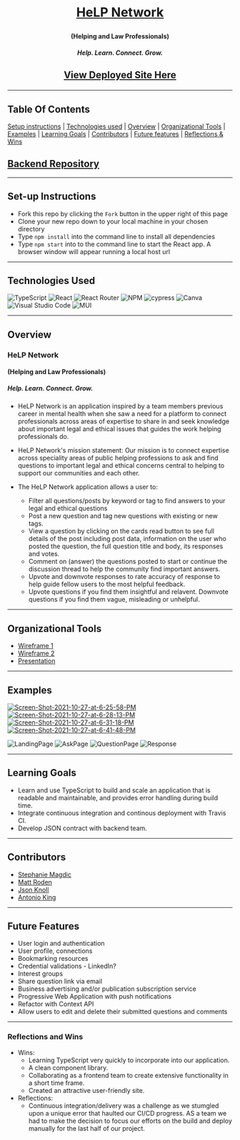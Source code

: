 <!-- <div align='center'>
  <a href="https://ibb.co/723H1sn"><img src="https://i.ibb.co/723H1sn/Shakespeare.png" alt="Shakespeare" border="0"></a>
</div> -->
# <p align='center'>[HeLP Network](https://stephaniemagdic.github.io/doth_translate/)</p>
#### <p align='center'> (Helping and Law Professionals) </p>
##### <p align='center'> Help. Learn. Connect. Grow. </p>
## <p align='center'>[View Deployed Site Here](https://mental-health-fe.herokuapp.com/#/)</p>

---
## Table Of Contents
[Setup instructions](#setup-instructions) | [Technologies used](#technologies-used) | [Overview](#overview) | [Organizational Tools](#Organizational-Tools) | [Examples](#examples) | [Learning Goals](#learning-goals) | [Contributors](#contributors) | [Future features](#future-features) | [Reflections & Wins](#reflections-and-wins) 

## [Backend Repository](https://github.com/mental-health-org/mental_health_be/tree/readme)

---

## Set-up Instructions
  + Fork this repo by clicking the ```Fork``` button in the upper right of this page
  + Clone your new repo down to your local machine in your chosen directory
  + Type ```npm install``` into the command line to install all dependencies
  + Type ```npm start``` into to the command line to start the React app. A browser window will appear running a local host url

---

## Technologies Used

![TypeScript](https://img.shields.io/badge/typescript-%23007ACC.svg?style=for-the-badge&logo=typescript&logoColor=white) ![React](https://img.shields.io/badge/react-%2320232a.svg?style=for-the-badge&logo=react&logoColor=%2361DAFB) ![React Router](https://img.shields.io/badge/React_Router-CA4245?style=for-the-badge&logo=react-router&logoColor=white) ![NPM](https://img.shields.io/badge/NPM-%23000000.svg?style=for-the-badge&logo=npm&logoColor=white) ![cypress](https://img.shields.io/badge/-cypress-%23E5E5E5?style=for-the-badge&logo=cypress&logoColor=058a5e) ![Canva](https://img.shields.io/badge/Canva-%2300C4CC.svg?style=for-the-badge&logo=Canva&logoColor=white) ![Visual Studio Code](https://img.shields.io/badge/Visual%20Studio%20Code-0078d7.svg?style=for-the-badge&logo=visual-studio-code&logoColor=white) ![MUI](https://img.shields.io/badge/MUI-%230081CB.svg?style=for-the-badge&logo=material-ui&logoColor=white)

---

## Overview
### HeLP Network
#### (Helping and Law Professionals)
##### Help. Learn. Connect. Grow.
+ HeLP Network is an application inspired by a team members previous career in mental health when she saw a need for a platform to connect professionals across areas of expertise
to share in and seek knowledge about important legal and ethical issues that guides the work helping professionals do.
+ HeLP Network's mission statement: Our mission is to connect expertise across speciality areas of public helping professions to ask and find questions to important legal and ethical concerns central to helping to support our communities and each other.

+ The HeLP Network application allows a user to:
  - Filter all questions/posts by keyword or tag to find answers to your legal and ethical questions
  - Post a new question and tag new questions with existing or new tags.
  - View a question by clicking on the cards read button to see full details of the post including post data, information on the user who posted the question, 
  the full question title and body, its responses and votes.
  - Comment on (answer) the questions posted to start or continue the discussion thread to help the community find important answers.
  - Upvote and downvote responses to rate accuracy of response to help guide fellow users to the most helpful feedback.
  - Upvote questions if you find them insightful and relavent. Downvote questions if you find them vague, misleading or unhelpful.
  

---

## Organizational Tools

+ [Wireframe 1](https://github.com/mental-health-org/mental-health-fe/blob/56ed29cda04974f1bb95057e5b5048347bba2301/Helping%20Professionals%20Network%20WireFrame.jpg)
+ [Wireframe 2](https://github.com/mental-health-org/mental-health-fe/blob/691901418d00dadc188aa7787ba580c924a1ff6b/Screen%20Shot%202021-10-27%20at%2011.24.10%20AM.png)
+ [Presentation](https://docs.google.com/presentation/d/10ge_ay2CDi2EQl2OXQGx2XlkOoEywuQl_h5EXHP6fXk/edit#slide=id.p)

---

## Examples

<a href="https://ibb.co/H2ZRNMM"><img src="https://i.ibb.co/H2ZRNMM/Screen-Shot-2021-10-27-at-6-25-58-PM.png" alt="Screen-Shot-2021-10-27-at-6-25-58-PM" border="0"></a>  <a href="https://ibb.co/FzpRqKZ"><img src="https://i.ibb.co/FzpRqKZ/Screen-Shot-2021-10-27-at-6-28-13-PM.png" alt="Screen-Shot-2021-10-27-at-6-28-13-PM" border="0"></a> <a href="https://ibb.co/yP0hP4C"><img src="https://i.ibb.co/yP0hP4C/Screen-Shot-2021-10-27-at-6-31-18-PM.png" alt="Screen-Shot-2021-10-27-at-6-31-18-PM" border="0"></a> <a href="https://ibb.co/gg17WmK"><img src="https://i.ibb.co/gg17WmK/Screen-Shot-2021-10-27-at-6-41-48-PM.png" alt="Screen-Shot-2021-10-27-at-6-41-48-PM" border="0"></a> 

![LandingPage](https://res.cloudinary.com/yoroden/image/upload/v1635442555/Screen_Shot_2021-10-28_at_10.55.26_AM_wx5vvi.png)
![AskPage](https://res.cloudinary.com/yoroden/image/upload/v1635442555/Screen_Shot_2021-10-28_at_10.56.13_AM_rqtmyt.png)
![QuestionPage](https://res.cloudinary.com/yoroden/image/upload/v1635442555/Screen_Shot_2021-10-28_at_11.09.54_AM_zefpxu.png)
![Response](https://res.cloudinary.com/yoroden/image/upload/v1635442556/Screen_Shot_2021-10-28_at_10.57.50_AM_eflnpb.png)


---

## Learning Goals
+ Learn and use TypeScript to build and scale an application that is readable and maintainable, and provides error handling during build time.
+ Integrate continuous integration and continous deployment with Travis CI.
+ Develop JSON contract with backend team.


---

## Contributors
   + [Stephanie Magdic](https://github.com/stephaniemagdic) 
   + [Matt Roden](https://github.com/Matt-Roden)
   + [Json Knoll](https://github.com/JasonPKnoll)
   + [Antonio King](https://github.com/antoniojking)
   
---


## Future Features
+ User login and authentication
+ User profile, connections
+ Bookmarking resources
+ Credential validations - LinkedIn?
+ Interest groups
+ Share question link via email
+ Business advertising and/or publication subscription service
+ Progressive Web Application with push notifications
+ Refactor with Context API
+ Allow users to edit and delete their submitted questions and comments


---

### Reflections and Wins 
+ Wins:
  - Learning TypeScript very quickly to incorporate into our application.
  - A clean component library.
  - Collaborating as a frontend team to create extensive functionality in a short time frame.
  - Created an attractive user-friendly site.
+ Reflections:
  - Continuous integration/delivery was a challenge as we stumgled upon a unique error that haulted our CI/CD progress. AS a team we had to make the decision to focus our efforts on the build and deploy manually for the last half of our project.

